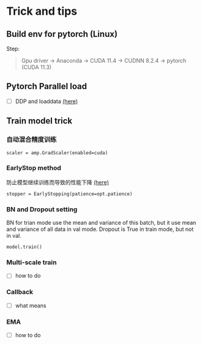 # Trick and tips

## Build env for pytorch (Linux)
Step:
> Gpu driver -> Anaconda -> CUDA 11.4 -> CUDNN 8.2.4 -> pytorch (CUDA 11.3)

## Pytorch Parallel load
- [ ] DDP and loaddata
[(here)](https://www.cnblogs.com/rossiXYZ/p/15496268.html)

## Train model trick

### 自动混合精度训练
    scaler = amp.GradScaler(enabled=cuda)
### EarlyStop method
防止模型继续训练而导致的性能下降 [(here)](https://blog.csdn.net/zwqjoy/article/details/86677030)

    stopper = EarlyStopping(patience=opt.patience)
### BN and Dropout setting
BN for trian mode use the mean and variance of this batch, but it use mean and variance of all data in val mode.
Dropout is True in train mode, but not in val.

    model.train()

### Multi-scale train
- [ ] how to do

### Callback
- [ ] what means

### EMA
- [ ] how to do


